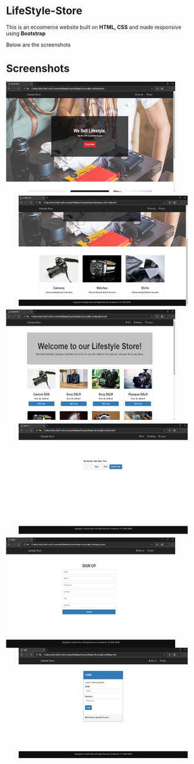 # LifeStyle-Store

This is an ecoomerce website built on <strong>HTML, CSS</strong> and made responsive using <strong>Bootstrap</strong>

Below are the screenshots 
# Screenshots
<img align="left" width="460" height="300" src="Screenshots/Image1.png"     alt="Image 1"     style=" margin-right: 10px; margin-bottom: 10px;" />
<img align="right"width="460" height="300" src="Screenshots/Image2.png"     alt="Image 2"     style=" margin-right: 10px; margin-bottom: 10px;" />&nbsp;&nbsp;

<img align="left" width="460" height="300" src="Screenshots/Image3.png"     alt="Image 3"     style="margin-right: 10px; margin-bottom: 10px;" />
<img align="right" width="460" height="300" src="Screenshots/Image4.png"     alt="Image 4"     style=" margin-right: 10px; margin-bottom: 10px;" />&nbsp;&nbsp;

<img align="left" width="460" height="300" src="Screenshots/Image5.png"     alt="Image 5"     style=" margin-right: 10px; " />
<img align="right" width="460" height="300" src="Screenshots/Image6.png"     alt="Image 6"     style=" margin-right: 10px;" />
